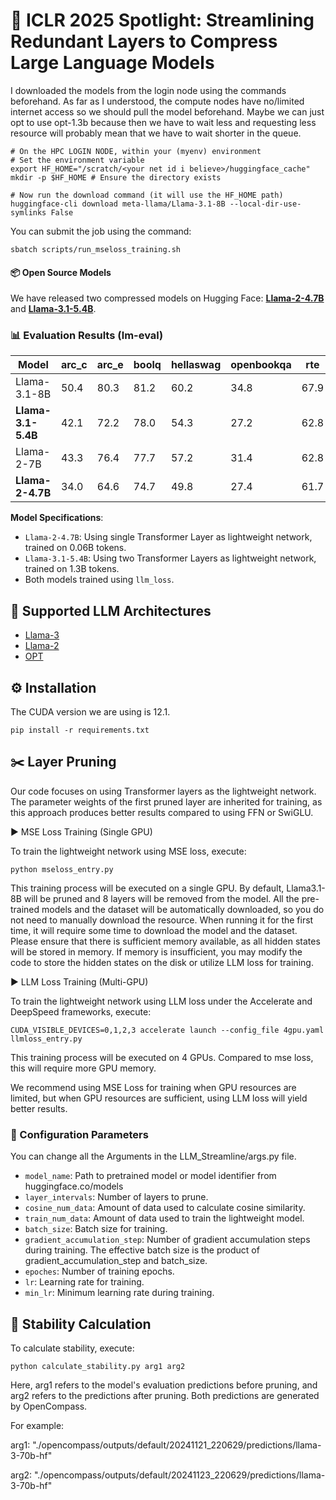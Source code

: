 # 🚀 ICLR 2025 Spotlight: Streamlining Redundant Layers to Compress Large Language Models

I downloaded the models from the login node using the commands beforehand. As far as I understood, the compute nodes have no/limited internet access so we should pull the model beforehand. Maybe we can just opt to use opt-1.3b because then we have to wait less and requesting less resource will probably mean that we have to wait shorter in the queue.

```
# On the HPC LOGIN NODE, within your (myenv) environment
# Set the environment variable
export HF_HOME="/scratch/<your net id i believe>/huggingface_cache"
mkdir -p $HF_HOME # Ensure the directory exists

# Now run the download command (it will use the HF_HOME path)
huggingface-cli download meta-llama/Llama-3.1-8B --local-dir-use-symlinks False
```

You can submit the job using the command:

```
sbatch scripts/run_mseloss_training.sh
```

#### 📦 Open Source Models

We have released two compressed models on Hugging Face:
**[Llama-2-4.7B](https://huggingface.co/XiaodongChen/Llama-2-4.7B)** and
**[Llama-3.1-5.4B](https://huggingface.co/XiaodongChen/Llama-3.1-5.4B)**.

### 📊 Evaluation Results (lm-eval)

| Model                | arc_c | arc_e | boolq | hellaswag | openbookqa | rte  | winogrande | Avg  |
| -------------------- | ----- | ----- | ----- | --------- | ---------- | ---- | ---------- | ---- |
| Llama-3.1-8B         | 50.4  | 80.3  | 81.2  | 60.2      | 34.8       | 67.9 | 73.0       | 64.0 |
| ​**Llama-3.1-5.4B**​ | 42.1  | 72.2  | 78.0  | 54.3      | 27.2       | 62.8 | 71.0       | 58.2 |
| Llama-2-7B           | 43.3  | 76.4  | 77.7  | 57.2      | 31.4       | 62.8 | 69.1       | 59.7 |
| ​**Llama-2-4.7B**​   | 34.0  | 64.6  | 74.7  | 49.8      | 27.4       | 61.7 | 66.4       | 54.1 |

**Model Specifications**:

- `Llama-2-4.7B`: Using single Transformer Layer as lightweight network, trained on 0.06B tokens.
- `Llama-3.1-5.4B`: Using two Transformer Layers as lightweight network, trained on 1.3B tokens.
- Both models trained using `llm_loss`.

## 🤖 Supported LLM Architectures

- [Llama-3](https://huggingface.co/models?search=llama3)
- [Llama-2](https://huggingface.co/models?search=llama2)
- [OPT](https://huggingface.co/models?search=opt)

## ⚙️ Installation

The CUDA version we are using is 12.1.

```
pip install -r requirements.txt
```

## ✂️ Layer Pruning

Our code focuses on using Transformer layers as the lightweight network. The parameter weights of the first pruned layer are inherited for training, as this approach produces better results compared to using FFN or SwiGLU.

▶️ MSE Loss Training (Single GPU)

To train the lightweight network using MSE loss, execute:

```
python mseloss_entry.py
```

This training process will be executed on a single GPU. By default, Llama3.1-8B will be pruned and 8 layers will be removed from the model. All the pre-trained models and the dataset will be automatically downloaded, so you do not need to manually download the resource. When running it for the first time, it will require some time to download the model and the dataset. Please ensure that there is sufficient memory available, as all hidden states will be stored in memory. If memory is insufficient, you may modify the code to store the hidden states on the disk or utilize LLM loss for training.

▶️ LLM Loss Training (Multi-GPU)

To train the lightweight network using LLM loss under the Accelerate and DeepSpeed frameworks, execute:

```
CUDA_VISIBLE_DEVICES=0,1,2,3 accelerate launch --config_file 4gpu.yaml llmloss_entry.py
```

This training process will be executed on 4 GPUs. Compared to mse loss, this will require more GPU memory.

We recommend using MSE Loss for training when GPU resources are limited, but when GPU resources are sufficient, using LLM loss will yield better results.

### 🔧 Configuration Parameters

You can change all the Arguments in the LLM_Streamline/args.py file.

- `model_name`: Path to pretrained model or model identifier from huggingface.co/models
- `layer_intervals`: Number of layers to prune.
- `cosine_num_data`: Amount of data used to calculate cosine similarity.
- `train_num_data`: Amount of data used to train the lightweight model.
- `batch_size`: Batch size for training.
- `gradient_accumulation_step`: Number of gradient accumulation steps during training. The effective batch size is the product of gradient_accumulation_step and batch_size.
- `epoches`: Number of training epochs.
- `lr`: Learning rate for training.
- `min_lr`: Minimum learning rate during training.

## 📐 Stability Calculation

To calculate stability, execute:

```
python calculate_stability.py arg1 arg2
```

Here, arg1 refers to the model's evaluation predictions before pruning, and arg2 refers to the predictions after pruning. Both predictions are generated by OpenCompass.

For example:

arg1: "./opencompass/outputs/default/20241121_220629/predictions/llama-3-70b-hf"

arg2: "./opencompass/outputs/default/20241123_220629/predictions/llama-3-70b-hf"
